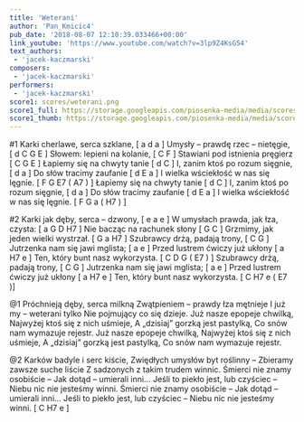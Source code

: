 ```yaml
---
title: 'Weterani'
author: 'Pan_Kmicic4'
pub_date: '2018-08-07 12:10:39.033466+00:00'
link_youtube: 'https://www.youtube.com/watch?v=3lp9Z4KsG54'
text_authors:
 - 'jacek-kaczmarski'
composers:
 - 'jacek-kaczmarski'
performers:
 - 'jacek-kaczmarski'
score1: scores/weterani.png
score1_full: https://storage.googleapis.com/piosenka-media/media/scores/weterani.png
score1_thumb: https://storage.googleapis.com/piosenka-media/media/scores/weterani.png.180x0_q85_upscale.png
---
```


#1
Karki cherlawe, serca szklane, [ a d a ]
Umysły – prawdę rzec – nietęgie, [ d C G E ]
Słowem: lepieni na kolanie, [ C F ]
Stawiani pod istnienia pręgierz [ C G E ]
Łapiemy się na chwyty tanie [ d C ]
I, zanim ktoś po rozum sięgnie, [ d a ]
Do słów tracimy zaufanie [ d E a ]
I wielka wściekłość w nas się lęgnie. [ F G E7 ( A7 ) ]
Łapiemy się na chwyty tanie [ d C ]
I, zanim ktoś po rozum sięgnie, [ d a ]
Do słów tracimy zaufanie [ d E a ]
I wielka wściekłość w nas się lęgnie. [ F G a ( H7 ) ]

#2
Karki jak dęby, serca – dzwony, [ e a e ]
W umysłach prawda, jak łza, czysta: [ a G D H7 ]
Nie bacząc na rachunek słony [ G C ]
Grzmimy, jak jeden wielki wystrzał. [ G a H7 ]
Szubrawcy drżą, padają trony, [ C G ]
Jutrzenka nam się jawi mglista; [ a e ]
Przed lustrem ćwiczy już ukłony [ a H7 e ]
Ten, który bunt nasz wykorzysta. [ C D G ( E7 ) ]
Szubrawcy drżą, padają trony, [ C G ]
Jutrzenka nam się jawi mglista; [ a e ]
Przed lustrem ćwiczy już ukłony [ a H7 e ]
Ten, który bunt nasz wykorzysta. [ C H7 e ( E7 )]

@1
Próchnieją dęby, serca milkną
Zwątpieniem – prawdy łza mętnieje
I już my – weterani tylko
Nie pojmujący co się dzieje.
Już nasze epopeje chwilką,
Najwyżej ktoś się z nich uśmieje,
A „dzisiaj” gorzką jest pastylką,
Co snów nam wymazuje rejestr.
Już nasze epopeje chwilką,
Najwyżej ktoś się z nich uśmieje,
A „dzisiaj” gorzką jest pastylką,
Co snów nam wymazuje rejestr.

@2
Karków badyle i serc kiście,
Zwiędłych umysłów byt roślinny –
Zbieramy zawsze suche liście
Z sadzonych z takim trudem winnic.
Śmierci nie znamy osobiście –
Jak dotąd – umierali inni…
Jeśli to piekło jest, lub czyściec –
Niebu nic nie jesteśmy winni.
Śmierci nie znamy osobiście –
Jak dotąd – umierali inni…
Jeśli to piekło jest, lub czyściec –
Niebu nic nie jesteśmy winni. [ C H7 e ]